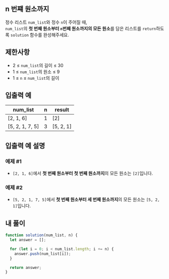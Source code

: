 ## n 번쨰 원소까지

정수 리스트 `num_list`와 정수 `n`이 주어질 때,  
`num_list`의 **첫 번째 원소부터 `n`번째 원소까지의 모든 원소**를 담은 리스트를 `return`하도록 `solution` 함수를 완성해주세요.

## 제한사항

- 2 ≤ `num_list`의 길이 ≤ 30
- 1 ≤ `num_list`의 원소 ≤ 9
- 1 ≤ `n` ≤ `num_list`의 길이

## 입출력 예

| num_list        | n   | result    |
| --------------- | --- | --------- |
| [2, 1, 6]       | 1   | [2]       |
| [5, 2, 1, 7, 5] | 3   | [5, 2, 1] |

## 입출력 예 설명

### 예제 #1

- `[2, 1, 6]`에서 **첫 번째 원소부터 첫 번째 원소까지**의 모든 원소는 `[2]`입니다.

### 예제 #2

- `[5, 2, 1, 7, 5]`에서 **첫 번째 원소부터 세 번째 원소까지**의 모든 원소는 `[5, 2, 1]`입니다.

## 내 풀이

```js
function solution(num_list, n) {
  let answer = [];

  for (let i = 0; i < num_list.length; i += n) {
    answer.push(num_list[i]);
  }

  return answer;
}
```
